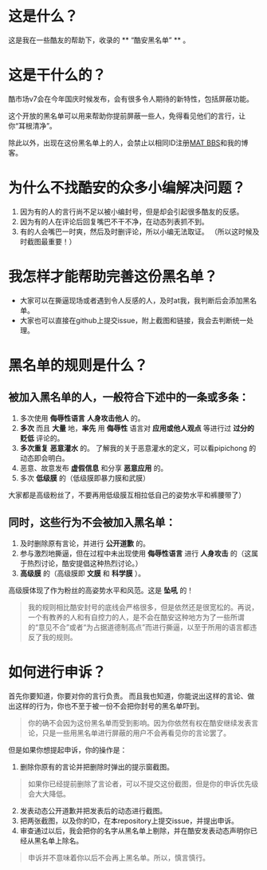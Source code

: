 # 这是什么？
这是我在一些酷友的帮助下，收录的 ** “酷安黑名单” ** 。
# 这是干什么的？
酷市场v7会在今年国庆时候发布，会有很多令人期待的新特性，包括屏蔽功能。

这个开放的黑名单可以用来帮助你提前屏蔽一些人，免得看见他们的言行，让你“耳根清净”。

除此以外，出现在这份黑名单上的人，会禁止以相同ID注册[MAT BBS](https://mat.letitfly.me)和我的博客。
# 为什么不找酷安的众多小编解决问题？
1. 因为有的人的言行尚不足以被小编封号，但是却会引起很多酷友的反感。
2. 因为有的人在评论后回复嘴巴不干不净，在动态列表抓不到。
3. 有的人会嘴巴一时爽，然后及时删评论，所以小编无法取证。
（所以这时候及时截图最重要！）

# 我怎样才能帮助完善这份黑名单？

- 大家可以在撕逼现场或者遇到令人反感的人，及时at我，我判断后会添加黑名单。
- 大家也可以直接在github上提交issue，附上截图和链接，我会去判断统一处理。

# 黑名单的规则是什么？
## 被加入黑名单的人，一般符合下述中的一条或多条：
1. 多次使用 **侮辱性语言** **人身攻击他人** 的。
2. **多次** 而且 **大量** 地，**率先** 用 **侮辱性** 语言对 **应用或他人观点** 等进行过 **过分的贬低** 评论的。
3. **多次重复** **恶意灌水** 的。
了解我的关于恶意灌水的定义，可以看pipichong 的动态即会明白。
4. 恶意、故意发布 **虚假信息** 和分享 **恶意应用** 的。 
5. 多次 **低级膜** 的（低级膜即暴力膜和武膜）

大家都是高级粉丝了，不要再用低级膜互相拉低自己的姿势水平和裤腰带了）


## 同时，这些行为不会被加入黑名单：

1.  及时删除原有言论，并进行 **公开道歉** 的。
2. 参与激烈地撕逼，但在过程中未出现使用 **侮辱性语言** 进行 **人身攻击** 的（这属于热烈讨论，酷安提倡这种热烈讨论。）
3.  **高级膜** 的（高级膜即 **文膜** 和 **科学膜** ）。

高级膜体现了作为粉丝的高姿势水平和风范。这是 **坠吼** 的！

> 我的规则相比酷安封号的底线会严格很多，但是依然还是很宽松的。再说，一个有教养的人和有自控力的人，是不会在酷安这种地方为了一些所谓的“意见不合”或者“为占据道德制高点”而进行撕逼，以至于所用的语言都违反了我的规则。

# 如何进行申诉？
首先你要知道，你要对你的言行负责。
而且我也知道，你能说出这样的言论、做出这样的行为，你也不至于被一份不会把你封号的黑名单吓到。
> 你的确不会因为这份黑名单而受到影响。因为你依然有权在酷安继续发表言论，只是一些用黑名单进行屏蔽的用户不会再看见你的言论罢了。

但是如果你想提起申诉，你的操作是：

1. 删除你原有的言论并把删除时弹出的提示窗截图。
> 如果你已经提前删除了言论者，可以不提交这份截图，但是你的申诉优先级会大大降低。
2. 发表动态公开道歉并把发表后的动态进行截图。
3. 把两张截图，以及你的ID，在本repository上提交issue，并提出申诉。
4. 审查通过以后，我会把你的名字从黑名单上剔除，并在酷安发表动态声明你已经从黑名单上除名。

> 申诉并不意味着你以后不会再上黑名单。所以，慎言慎行。